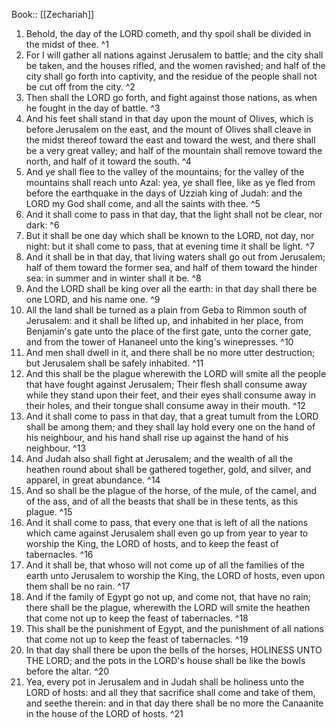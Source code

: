  Book:: [[Zechariah]]
 1. Behold, the day of the LORD cometh, and thy spoil shall be divided in the midst of thee. ^1
 2. For I will gather all nations against Jerusalem to battle; and the city shall be taken, and the houses rifled, and the women ravished; and half of the city shall go forth into captivity, and the residue of the people shall not be cut off from the city. ^2
 3. Then shall the LORD go forth, and fight against those nations, as when he fought in the day of battle. ^3
 4. And his feet shall stand in that day upon the mount of Olives, which is before Jerusalem on the east, and the mount of Olives shall cleave in the midst thereof toward the east and toward the west, and there shall be a very great valley; and half of the mountain shall remove toward the north, and half of it toward the south. ^4
 5. And ye shall flee to the valley of the mountains; for the valley of the mountains shall reach unto Azal: yea, ye shall flee, like as ye fled from before the earthquake in the days of Uzziah king of Judah: and the LORD my God shall come, and all the saints with thee. ^5
 6. And it shall come to pass in that day, that the light shall not be clear, nor dark: ^6
 7. But it shall be one day which shall be known to the LORD, not day, nor night: but it shall come to pass, that at evening time it shall be light. ^7
 8. And it shall be in that day, that living waters shall go out from Jerusalem; half of them toward the former sea, and half of them toward the hinder sea: in summer and in winter shall it be. ^8
 9. And the LORD shall be king over all the earth: in that day shall there be one LORD, and his name one. ^9
 10. All the land shall be turned as a plain from Geba to Rimmon south of Jerusalem: and it shall be lifted up, and inhabited in her place, from Benjamin's gate unto the place of the first gate, unto the corner gate, and from the tower of Hananeel unto the king's winepresses. ^10
 11. And men shall dwell in it, and there shall be no more utter destruction; but Jerusalem shall be safely inhabited. ^11
 12. And this shall be the plague wherewith the LORD will smite all the people that have fought against Jerusalem; Their flesh shall consume away while they stand upon their feet, and their eyes shall consume away in their holes, and their tongue shall consume away in their mouth. ^12
 13. And it shall come to pass in that day, that a great tumult from the LORD shall be among them; and they shall lay hold every one on the hand of his neighbour, and his hand shall rise up against the hand of his neighbour. ^13
 14. And Judah also shall fight at Jerusalem; and the wealth of all the heathen round about shall be gathered together, gold, and silver, and apparel, in great abundance. ^14
 15. And so shall be the plague of the horse, of the mule, of the camel, and of the ass, and of all the beasts that shall be in these tents, as this plague. ^15
 16. And it shall come to pass, that every one that is left of all the nations which came against Jerusalem shall even go up from year to year to worship the King, the LORD of hosts, and to keep the feast of tabernacles. ^16
 17. And it shall be, that whoso will not come up of all the families of the earth unto Jerusalem to worship the King, the LORD of hosts, even upon them shall be no rain. ^17
 18. And if the family of Egypt go not up, and come not, that have no rain; there shall be the plague, wherewith the LORD will smite the heathen that come not up to keep the feast of tabernacles. ^18
 19. This shall be the punishment of Egypt, and the punishment of all nations that come not up to keep the feast of tabernacles. ^19
 20. In that day shall there be upon the bells of the horses, HOLINESS UNTO THE LORD; and the pots in the LORD's house shall be like the bowls before the altar. ^20
 21. Yea, every pot in Jerusalem and in Judah shall be holiness unto the LORD of hosts: and all they that sacrifice shall come and take of them, and seethe therein: and in that day there shall be no more the Canaanite in the house of the LORD of hosts. ^21
